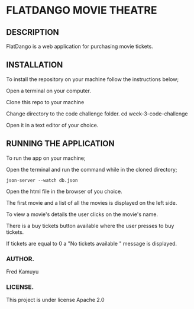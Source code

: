 # FLATDANGO MOVIE THEATRE
## DESCRIPTION
FlatDango is a web application for purchasing movie tickets.

## INSTALLATION
To install the repository on your machine follow the instructions below;

Open a terminal on your computer.

Clone this repo to your machine

Change directory to the code challenge folder. cd week-3-code-challenge

Open it in a text editor of your choice.



## RUNNING THE APPLICATION
To run the app on your machine;

Open the terminal and run the command while in the cloned directory;

`json-server --watch db.json`

Open the html file in the browser of you choice.

The first movie and a list of all the movies is displayed on the left side.

To view a movie's details the user clicks on the movie's name.

There is a buy tickets button available where the user presses to buy tickets.

If tickets are equal to 0 a "No tickets available " message is displayed.

### AUTHOR.
Fred Kamuyu

### LICENSE.
This project is under license Apache 2.0